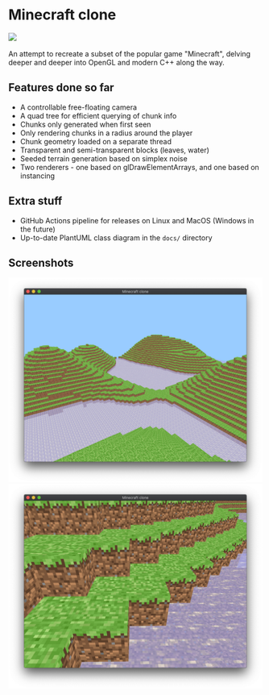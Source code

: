 # Minecraft clone

![](https://github.com/JakuJ/minecraft-clone/workflows/CMake%20CI/badge.svg)

An attempt to recreate a subset of the popular game "Minecraft", delving deeper and deeper into OpenGL and modern C++ along the way.

## Features done so far

* A controllable free-floating camera
* A quad tree for efficient querying of chunk info
* Chunks only generated when first seen
* Only rendering chunks in a radius around the player
* Chunk geometry loaded on a separate thread 
* Transparent and semi-transparent blocks (leaves, water)
* Seeded terrain generation based on simplex noise
* Two renderers - one based on glDrawElementArrays, and one based on instancing

## Extra stuff
* GitHub Actions pipeline for releases on Linux and MacOS (Windows in the future)
* Up-to-date PlantUML class diagram in the `docs/` directory

## Screenshots

![A screenshot of the current state](docs/screenshot.png)
![A screenshot of the current state](docs/screenshot2.png)